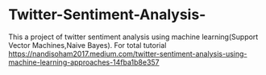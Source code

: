 # Twitter-Sentiment-Analysis-
This a project of twitter sentiment analysis using machine learning(Support Vector Machines,Naive Bayes).
For total tutorial 
https://nandisoham2017.medium.com/twitter-sentiment-analysis-using-machine-learning-approaches-14fba1b8e357
